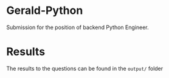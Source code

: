 # Gerald-Python
Submission for the position of backend Python Engineer.
# Results
The results to the questions can be found in the `output/` folder
